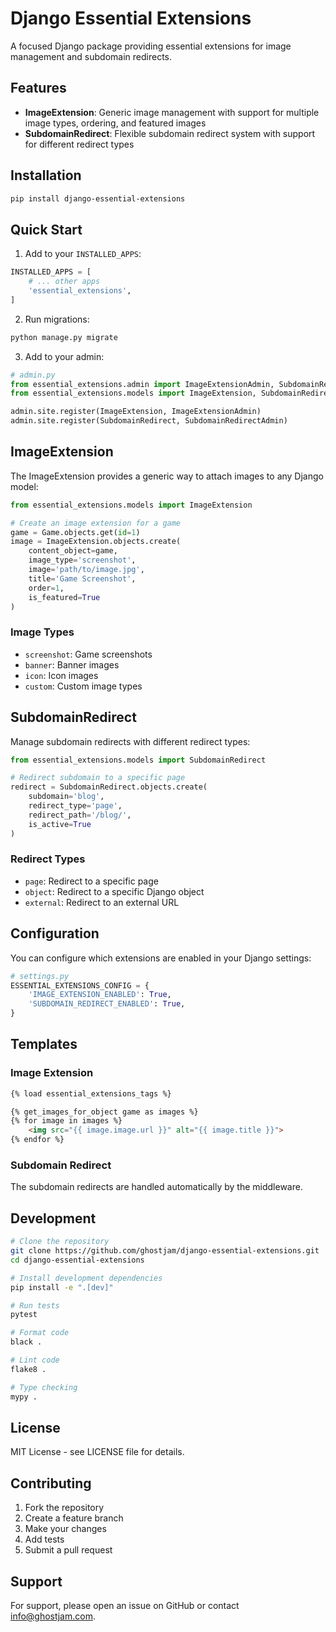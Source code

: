 # Django Essential Extensions

A focused Django package providing essential extensions for image management and subdomain redirects.

## Features

- **ImageExtension**: Generic image management with support for multiple image types, ordering, and featured images
- **SubdomainRedirect**: Flexible subdomain redirect system with support for different redirect types

## Installation

```bash
pip install django-essential-extensions
```

## Quick Start

1. Add to your `INSTALLED_APPS`:

```python
INSTALLED_APPS = [
    # ... other apps
    'essential_extensions',
]
```

2. Run migrations:

```bash
python manage.py migrate
```

3. Add to your admin:

```python
# admin.py
from essential_extensions.admin import ImageExtensionAdmin, SubdomainRedirectAdmin
from essential_extensions.models import ImageExtension, SubdomainRedirect

admin.site.register(ImageExtension, ImageExtensionAdmin)
admin.site.register(SubdomainRedirect, SubdomainRedirectAdmin)
```

## ImageExtension

The ImageExtension provides a generic way to attach images to any Django model:

```python
from essential_extensions.models import ImageExtension

# Create an image extension for a game
game = Game.objects.get(id=1)
image = ImageExtension.objects.create(
    content_object=game,
    image_type='screenshot',
    image='path/to/image.jpg',
    title='Game Screenshot',
    order=1,
    is_featured=True
)
```

### Image Types

- `screenshot`: Game screenshots
- `banner`: Banner images
- `icon`: Icon images
- `custom`: Custom image types

## SubdomainRedirect

Manage subdomain redirects with different redirect types:

```python
from essential_extensions.models import SubdomainRedirect

# Redirect subdomain to a specific page
redirect = SubdomainRedirect.objects.create(
    subdomain='blog',
    redirect_type='page',
    redirect_path='/blog/',
    is_active=True
)
```

### Redirect Types

- `page`: Redirect to a specific page
- `object`: Redirect to a specific Django object
- `external`: Redirect to an external URL

## Configuration

You can configure which extensions are enabled in your Django settings:

```python
# settings.py
ESSENTIAL_EXTENSIONS_CONFIG = {
    'IMAGE_EXTENSION_ENABLED': True,
    'SUBDOMAIN_REDIRECT_ENABLED': True,
}
```

## Templates

### Image Extension

```html
{% load essential_extensions_tags %}

{% get_images_for_object game as images %}
{% for image in images %}
    <img src="{{ image.image.url }}" alt="{{ image.title }}">
{% endfor %}
```

### Subdomain Redirect

The subdomain redirects are handled automatically by the middleware.

## Development

```bash
# Clone the repository
git clone https://github.com/ghostjam/django-essential-extensions.git
cd django-essential-extensions

# Install development dependencies
pip install -e ".[dev]"

# Run tests
pytest

# Format code
black .

# Lint code
flake8 .

# Type checking
mypy .
```

## License

MIT License - see LICENSE file for details.

## Contributing

1. Fork the repository
2. Create a feature branch
3. Make your changes
4. Add tests
5. Submit a pull request

## Support

For support, please open an issue on GitHub or contact info@ghostjam.com. 